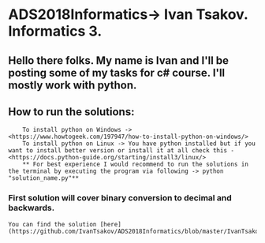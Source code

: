 # ADS2018Informatics-> Ivan Tsakov. Informatics 3. 

## Hello there folks. My name is Ivan and I'll be posting some of my tasks for c# course. I'll mostly work with python. 

## How to run the solutions:
		To install python on Windows -> <https://www.howtogeek.com/197947/how-to-install-python-on-windows/>
		To install python on Linux -> You have python installed but if you want to install better version or install it at all check this - <https://docs.python-guide.org/starting/install3/linux/>
		** For best experience I would recommend to run the solutions in the terminal by executing the program via following -> python "solution_name.py"**


### First solution will cover binary conversion to decimal and backwards.	
	You can find the solution [here](https://github.com/IvanTsakov/ADS2018Informatics/blob/master/IvanTsakov_1601261018/binaryAlgorithm/binaryAlgorithm.py) 

